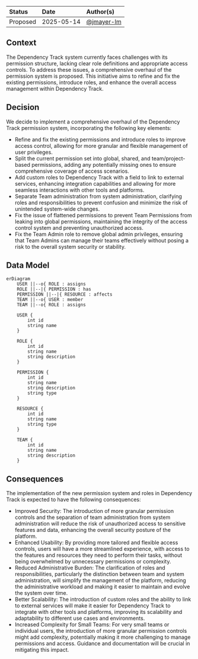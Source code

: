 | Status   | Date       | Author(s)                                  |
| :------- | :--------- | :----------------------------------------- |
| Proposed | 2025-05-14 | [@jmayer-lm](https://github.com/jmayer-lm) |

## Context

The Dependency Track system currently faces challenges with its permission structure, lacking clear role definitions and appropriate access controls. To address these issues, a comprehensive overhaul of the permission system is proposed. This initiative aims to refine and fix the existing permissions, introduce roles, and enhance the overall access management within Dependency Track.

## Decision

We decide to implement a comprehensive overhaul of the Dependency Track permission system, incorporating the following key elements:

- Refine and fix the existing permissions and introduce roles to improve access control, allowing for more granular and flexible management of user privileges.
- Split the current permission set into global, shared, and team/project-based permissions, adding any potentially missing ones to ensure comprehensive coverage of access scenarios.
- Add custom roles to Dependency Track with a field to link to external services, enhancing integration capabilities and allowing for more seamless interactions with other tools and platforms.
- Separate Team administration from system administration, clarifying roles and responsibilities to prevent confusion and minimize the risk of unintended system-wide changes.
- Fix the issue of flattened permissions to prevent Team Permissions from leaking into global permissions, maintaining the integrity of the access control system and preventing unauthorized access.
- Fix the Team Admin role to remove global admin privileges, ensuring that Team Admins can manage their teams effectively without posing a risk to the overall system security or stability.

## Data Model

```mermaid
erDiagram
    USER ||--o{ ROLE : assigns
    ROLE ||--|{ PERMISSION : has
    PERMISSION ||--|{ RESOURCE : affects
    TEAM ||--o{ USER : member
    TEAM ||--o{ ROLE : assigns

    USER {
        int id
        string name
    }

    ROLE {
        int id
        string name
        string description
    }

    PERMISSION {
        int id
        string name
        string description
        string type
    }

    RESOURCE {
        int id
        string name
        string type
    }

    TEAM {
        int id
        string name
        string description
    }

```

## Consequences

The implementation of the new permission system and roles in Dependency Track is expected to have the following consequences:

- Improved Security: The introduction of more granular permission controls and the separation of team administration from system administration will reduce the risk of unauthorized access to sensitive features and data, enhancing the overall security posture of the platform.
- Enhanced Usability: By providing more tailored and flexible access controls, users will have a more streamlined experience, with access to the features and resources they need to perform their tasks, without being overwhelmed by unnecessary permissions or complexity.
- Reduced Administrative Burden: The clarification of roles and responsibilities, particularly the distinction between team and system administration, will simplify the management of the platform, reducing the administrative workload and making it easier to maintain and evolve the system over time.
- Better Scalability: The introduction of custom roles and the ability to link to external services will make it easier for Dependency Track to integrate with other tools and platforms, improving its scalability and adaptability to different use cases and environments.
- Increased Complexity for Small Teams: For very small teams or individual users, the introduction of more granular permission controls might add complexity, potentially making it more challenging to manage permissions and access. Guidance and documentation will be crucial in mitigating this impact.

```

```
